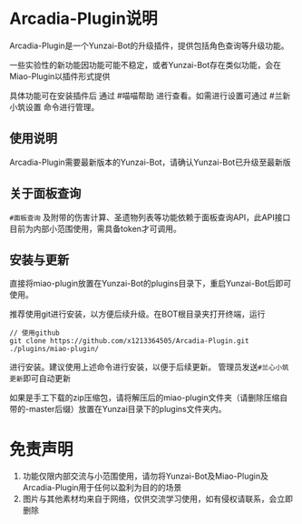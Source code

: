 # Arcadia-Plugin说明

Arcadia-Plugin是一个Yunzai-Bot的升级插件，提供包括角色查询等升级功能。

一些实验性的新功能因功能可能不稳定，或者Yunzai-Bot存在类似功能，会在Miao-Plugin以插件形式提供

具体功能可在安装插件后 通过 #喵喵帮助 进行查看。如需进行设置可通过 #兰新小筑设置 命令进行管理。

## 使用说明

Arcadia-Plugin需要最新版本的Yunzai-Bot，请确认Yunzai-Bot已升级至最新版

## 关于面板查询

`#面板查询` 及附带的伤害计算、圣遗物列表等功能依赖于面板查询API，此API接口目前为内部小范围使用，需具备token才可调用。

## 安装与更新

直接将miao-plugin放置在Yunzai-Bot的plugins目录下，重启Yunzai-Bot后即可使用。

推荐使用git进行安装，以方便后续升级。在BOT根目录夹打开终端，运行

```
// 使用github
git clone https://github.com/x1213364505/Arcadia-Plugin.git ./plugins/miao-plugin/
```

进行安装。建议使用上述命令进行安装，以便于后续更新。 管理员发送`#兰心小筑更新`即可自动更新

如果是手工下载的zip压缩包，请将解压后的miao-plugin文件夹（请删除压缩自带的-master后缀）放置在Yunzai目录下的plugins文件夹内。

# 免责声明

1. 功能仅限内部交流与小范围使用，请勿将Yunzai-Bot及Miao-Plugin及Arcadia-Plugin用于任何以盈利为目的的场景
3. 图片与其他素材均来自于网络，仅供交流学习使用，如有侵权请联系，会立即删除


